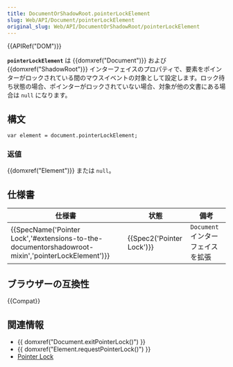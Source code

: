 ```yaml
---
title: DocumentOrShadowRoot.pointerLockElement
slug: Web/API/Document/pointerLockElement
original_slug: Web/API/DocumentOrShadowRoot/pointerLockElement
---
```

{{APIRef("DOM")}}

**`pointerLockElement`** は {{domxref("Document")}} および {{domxref("ShadowRoot")}} インターフェイスのプロパティで、要素をポインターがロックされている間のマウスイベントの対象として設定します。ロック待ち状態の場合、ポインターがロックされていない場合、対象が他の文書にある場合は `null` になります。

## 構文

```
var element = document.pointerLockElement;
```

### 返値

{{domxref("Element")}} または `null`。

## 仕様書

| 仕様書                                                                                                                           | 状態                             | 備考                              |
| -------------------------------------------------------------------------------------------------------------------------------- | -------------------------------- | --------------------------------- |
| {{SpecName('Pointer Lock','#extensions-to-the-documentorshadowroot-mixin','pointerLockElement')}} | {{Spec2('Pointer Lock')}} | `Document` インターフェイスを拡張 |

## ブラウザーの互換性

{{Compat}}

## 関連情報

- {{ domxref("Document.exitPointerLock()") }}
- {{ domxref("Element.requestPointerLock()") }}
- [Pointer Lock](/ja/docs/WebAPI/Pointer_Lock)
